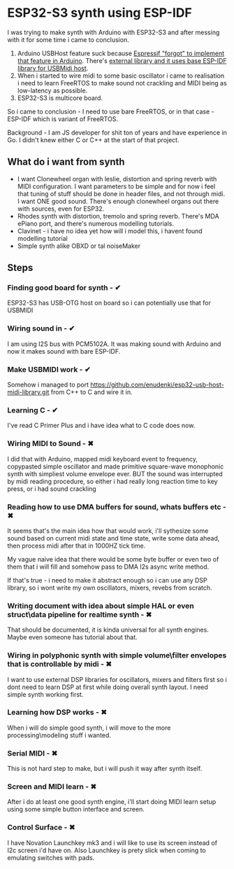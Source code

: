 # ESP32-S3 synth using ESP-IDF

I was trying to make synth with Arduino with ESP32-S3 and after messing with it for some time i came to conclusion.

1) Arduino USBHost feature suck because [Espressif "forgot" to implement that feature in Arduino](https://github.com/espressif/arduino-esp32/issues/10978). There's [external library and it uses base ESP-IDF library for USBMidi host](https://github.com/enudenki/esp32-usb-host-midi-library.git). 
2) When i started to wire midi to some basic oscillator i came to realisation i need to learn FreeRTOS to make sound not crackling and MIDI being as low-latency as possible.
3) ESP32-S3 is multicore board.

So i came to conclusion - I need to use bare FreeRTOS, or in that case - ESP-IDF which is variant of FreeRTOS.

Background - I am JS developer for shit ton of years and have experience in Go. I didn't knew either C or C++ at the start of that project.

## What do i want from synth

- I want Clonewheel organ with leslie, distortion and spring reverb with MIDI configuration. I want parameters to be simple and for now i feel that tuning of stuff should be done in header files, and not through midi. I want ONE good sound. There's enough clonewheel organs out there with sources, even for ESP32.
- Rhodes synth with distortion, tremolo and spring reverb. There's MDA ePiano port, and there's numerous modelling tutorials.
- Clavinet - i have no idea yet how will i model this, i havent found modelling tutorial
- Simple synth alike OBXD or tal noiseMaker

## Steps

### Finding good board for synth - ✔ 

ESP32-S3 has USB-OTG host on board so i can potentially use that for USBMIDI

### Wiring sound in - ✔

I am using I2S bus with PCM5102A. It was making sound with Arduino and now it makes sound with bare ESP-IDF.

### Make USBMIDI work - ✔

Somehow i managed to port https://github.com/enudenki/esp32-usb-host-midi-library.git from C++ to C and wire it in.

### Learning C - ✔

I've read C Primer Plus and i have idea what to C code does now.

### Wiring MIDI to Sound - ✖

I did that with Arduino, mapped midi keyboard event to frequency, copypasted simple oscillator and made primitive square-wave monophonic synth with simpliest volume envelope ever. BUT the sound was interrupted by midi reading procedure, so either i had really long reaction time to key press, or i had sound crackling

### Reading how to use DMA buffers for sound, whats buffers etc - ✖

It seems that's the main idea how that would work, i'll sythesize some sound based on current midi state and time state, write some data ahead, then process midi after that in 1000HZ tick time. 

My vague naive idea that there would be some byte buffer or even two of them that i will fill and somehow pass to DMA I2s async write method.

If that's true - i need to make it abstract enough so i can use any DSP library, so i wont write my own oscillators, mixers, revebs from scratch. 

### Writing document with idea about simple HAL or even struct\data pipeline for realtime synth  - ✖

That should be documented, it is kinda universal for all synth engines. Maybe even someone has tutorial about that.

### Wiring in polyphonic synth with simple volume\filter envelopes that is controllable by midi - ✖

I want to use external DSP libraries for oscillators, mixers and filters first so i dont need to learn DSP at first while doing overall synth layout. I need simple synth working first.

### Learning how DSP works - ✖

When i will do simple good synth, i will move to the more processing\modeling stuff i wanted.

### Serial MIDI - ✖

This is not hard step to make, but i will push it way after synth itself.

### Screen and MIDI learn - ✖

After i do at least one good synth engine, i'll start doing MIDI learn setup using some simple button interface and screen.

### Control Surface  - ✖

I have Novation Launchkey mk3 and i will like to use its screen instead of I2c screen i'd have on. Also Launchkey is prety slick when coming to emulating switches with pads.